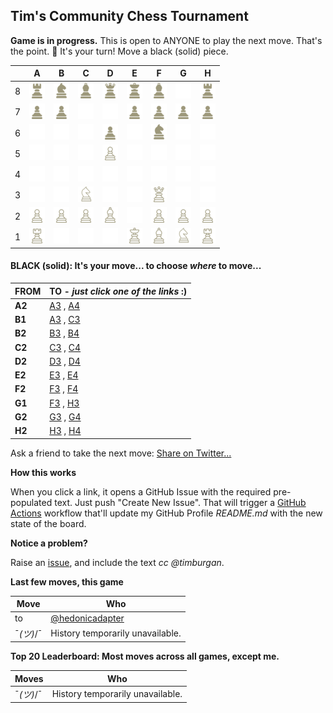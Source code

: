 
## Tim's Community Chess Tournament

**Game is in progress.** This is open to ANYONE to play the next move. That's the point. :wave:  It's your turn! Move a black (solid) piece.

|   | A | B | C | D | E | F | G | H |
| - | - | - | - | - | - | - | - | - |
| 8 | ![](https://raw.githubusercontent.com/hedonicadapter/chungus/master/chess_images/r.png) | ![](https://raw.githubusercontent.com/hedonicadapter/chungus/master/chess_images/n.png) | ![](https://raw.githubusercontent.com/hedonicadapter/chungus/master/chess_images/b.png) | ![](https://raw.githubusercontent.com/hedonicadapter/chungus/master/chess_images/q.png) | ![](https://raw.githubusercontent.com/hedonicadapter/chungus/master/chess_images/k.png) | ![](https://raw.githubusercontent.com/hedonicadapter/chungus/master/chess_images/b.png) | ![](https://raw.githubusercontent.com/hedonicadapter/chungus/master/chess_images/blank.png) | ![](https://raw.githubusercontent.com/hedonicadapter/chungus/master/chess_images/r.png) |
| 7 | ![](https://raw.githubusercontent.com/hedonicadapter/chungus/master/chess_images/p.png) | ![](https://raw.githubusercontent.com/hedonicadapter/chungus/master/chess_images/p.png) | ![](https://raw.githubusercontent.com/hedonicadapter/chungus/master/chess_images/blank.png) | ![](https://raw.githubusercontent.com/hedonicadapter/chungus/master/chess_images/blank.png) | ![](https://raw.githubusercontent.com/hedonicadapter/chungus/master/chess_images/p.png) | ![](https://raw.githubusercontent.com/hedonicadapter/chungus/master/chess_images/p.png) | ![](https://raw.githubusercontent.com/hedonicadapter/chungus/master/chess_images/p.png) | ![](https://raw.githubusercontent.com/hedonicadapter/chungus/master/chess_images/p.png) |
| 6 | ![](https://raw.githubusercontent.com/hedonicadapter/chungus/master/chess_images/blank.png) | ![](https://raw.githubusercontent.com/hedonicadapter/chungus/master/chess_images/blank.png) | ![](https://raw.githubusercontent.com/hedonicadapter/chungus/master/chess_images/blank.png) | ![](https://raw.githubusercontent.com/hedonicadapter/chungus/master/chess_images/p.png) | ![](https://raw.githubusercontent.com/hedonicadapter/chungus/master/chess_images/blank.png) | ![](https://raw.githubusercontent.com/hedonicadapter/chungus/master/chess_images/n.png) | ![](https://raw.githubusercontent.com/hedonicadapter/chungus/master/chess_images/blank.png) | ![](https://raw.githubusercontent.com/hedonicadapter/chungus/master/chess_images/blank.png) |
| 5 | ![](https://raw.githubusercontent.com/hedonicadapter/chungus/master/chess_images/blank.png) | ![](https://raw.githubusercontent.com/hedonicadapter/chungus/master/chess_images/blank.png) | ![](https://raw.githubusercontent.com/hedonicadapter/chungus/master/chess_images/blank.png) | ![](https://raw.githubusercontent.com/hedonicadapter/chungus/master/chess_images/P.png) | ![](https://raw.githubusercontent.com/hedonicadapter/chungus/master/chess_images/blank.png) | ![](https://raw.githubusercontent.com/hedonicadapter/chungus/master/chess_images/blank.png) | ![](https://raw.githubusercontent.com/hedonicadapter/chungus/master/chess_images/blank.png) | ![](https://raw.githubusercontent.com/hedonicadapter/chungus/master/chess_images/blank.png) |
| 4 | ![](https://raw.githubusercontent.com/hedonicadapter/chungus/master/chess_images/blank.png) | ![](https://raw.githubusercontent.com/hedonicadapter/chungus/master/chess_images/blank.png) | ![](https://raw.githubusercontent.com/hedonicadapter/chungus/master/chess_images/blank.png) | ![](https://raw.githubusercontent.com/hedonicadapter/chungus/master/chess_images/blank.png) | ![](https://raw.githubusercontent.com/hedonicadapter/chungus/master/chess_images/blank.png) | ![](https://raw.githubusercontent.com/hedonicadapter/chungus/master/chess_images/blank.png) | ![](https://raw.githubusercontent.com/hedonicadapter/chungus/master/chess_images/blank.png) | ![](https://raw.githubusercontent.com/hedonicadapter/chungus/master/chess_images/blank.png) |
| 3 | ![](https://raw.githubusercontent.com/hedonicadapter/chungus/master/chess_images/blank.png) | ![](https://raw.githubusercontent.com/hedonicadapter/chungus/master/chess_images/blank.png) | ![](https://raw.githubusercontent.com/hedonicadapter/chungus/master/chess_images/N.png) | ![](https://raw.githubusercontent.com/hedonicadapter/chungus/master/chess_images/blank.png) | ![](https://raw.githubusercontent.com/hedonicadapter/chungus/master/chess_images/blank.png) | ![](https://raw.githubusercontent.com/hedonicadapter/chungus/master/chess_images/Q.png) | ![](https://raw.githubusercontent.com/hedonicadapter/chungus/master/chess_images/blank.png) | ![](https://raw.githubusercontent.com/hedonicadapter/chungus/master/chess_images/blank.png) |
| 2 | ![](https://raw.githubusercontent.com/hedonicadapter/chungus/master/chess_images/P.png) | ![](https://raw.githubusercontent.com/hedonicadapter/chungus/master/chess_images/P.png) | ![](https://raw.githubusercontent.com/hedonicadapter/chungus/master/chess_images/P.png) | ![](https://raw.githubusercontent.com/hedonicadapter/chungus/master/chess_images/B.png) | ![](https://raw.githubusercontent.com/hedonicadapter/chungus/master/chess_images/blank.png) | ![](https://raw.githubusercontent.com/hedonicadapter/chungus/master/chess_images/P.png) | ![](https://raw.githubusercontent.com/hedonicadapter/chungus/master/chess_images/P.png) | ![](https://raw.githubusercontent.com/hedonicadapter/chungus/master/chess_images/P.png) |
| 1 | ![](https://raw.githubusercontent.com/hedonicadapter/chungus/master/chess_images/R.png) | ![](https://raw.githubusercontent.com/hedonicadapter/chungus/master/chess_images/blank.png) | ![](https://raw.githubusercontent.com/hedonicadapter/chungus/master/chess_images/blank.png) | ![](https://raw.githubusercontent.com/hedonicadapter/chungus/master/chess_images/blank.png) | ![](https://raw.githubusercontent.com/hedonicadapter/chungus/master/chess_images/K.png) | ![](https://raw.githubusercontent.com/hedonicadapter/chungus/master/chess_images/B.png) | ![](https://raw.githubusercontent.com/hedonicadapter/chungus/master/chess_images/N.png) | ![](https://raw.githubusercontent.com/hedonicadapter/chungus/master/chess_images/R.png) |

#### **BLACK (solid):** It's your move... to choose _where_ to move...

| FROM | TO - _just click one of the links_ :) |
| ---- | -- |
| **A2** | [A3](https://github.com/hedonicadapter/chungus/issues/new?title=chess%7Cmove%7Ca2a3%7C13&body=Just+push+%27Submit+new+issue%27.+You+don%27t+need+to+do+anything+else.) , [A4](https://github.com/hedonicadapter/chungus/issues/new?title=chess%7Cmove%7Ca2a4%7C13&body=Just+push+%27Submit+new+issue%27.+You+don%27t+need+to+do+anything+else.) |
| **B1** | [A3](https://github.com/hedonicadapter/chungus/issues/new?title=chess%7Cmove%7Cb1a3%7C13&body=Just+push+%27Submit+new+issue%27.+You+don%27t+need+to+do+anything+else.) , [C3](https://github.com/hedonicadapter/chungus/issues/new?title=chess%7Cmove%7Cb1c3%7C13&body=Just+push+%27Submit+new+issue%27.+You+don%27t+need+to+do+anything+else.) |
| **B2** | [B3](https://github.com/hedonicadapter/chungus/issues/new?title=chess%7Cmove%7Cb2b3%7C13&body=Just+push+%27Submit+new+issue%27.+You+don%27t+need+to+do+anything+else.) , [B4](https://github.com/hedonicadapter/chungus/issues/new?title=chess%7Cmove%7Cb2b4%7C13&body=Just+push+%27Submit+new+issue%27.+You+don%27t+need+to+do+anything+else.) |
| **C2** | [C3](https://github.com/hedonicadapter/chungus/issues/new?title=chess%7Cmove%7Cc2c3%7C13&body=Just+push+%27Submit+new+issue%27.+You+don%27t+need+to+do+anything+else.) , [C4](https://github.com/hedonicadapter/chungus/issues/new?title=chess%7Cmove%7Cc2c4%7C13&body=Just+push+%27Submit+new+issue%27.+You+don%27t+need+to+do+anything+else.) |
| **D2** | [D3](https://github.com/hedonicadapter/chungus/issues/new?title=chess%7Cmove%7Cd2d3%7C13&body=Just+push+%27Submit+new+issue%27.+You+don%27t+need+to+do+anything+else.) , [D4](https://github.com/hedonicadapter/chungus/issues/new?title=chess%7Cmove%7Cd2d4%7C13&body=Just+push+%27Submit+new+issue%27.+You+don%27t+need+to+do+anything+else.) |
| **E2** | [E3](https://github.com/hedonicadapter/chungus/issues/new?title=chess%7Cmove%7Ce2e3%7C13&body=Just+push+%27Submit+new+issue%27.+You+don%27t+need+to+do+anything+else.) , [E4](https://github.com/hedonicadapter/chungus/issues/new?title=chess%7Cmove%7Ce2e4%7C13&body=Just+push+%27Submit+new+issue%27.+You+don%27t+need+to+do+anything+else.) |
| **F2** | [F3](https://github.com/hedonicadapter/chungus/issues/new?title=chess%7Cmove%7Cf2f3%7C13&body=Just+push+%27Submit+new+issue%27.+You+don%27t+need+to+do+anything+else.) , [F4](https://github.com/hedonicadapter/chungus/issues/new?title=chess%7Cmove%7Cf2f4%7C13&body=Just+push+%27Submit+new+issue%27.+You+don%27t+need+to+do+anything+else.) |
| **G1** | [F3](https://github.com/hedonicadapter/chungus/issues/new?title=chess%7Cmove%7Cg1f3%7C13&body=Just+push+%27Submit+new+issue%27.+You+don%27t+need+to+do+anything+else.) , [H3](https://github.com/hedonicadapter/chungus/issues/new?title=chess%7Cmove%7Cg1h3%7C13&body=Just+push+%27Submit+new+issue%27.+You+don%27t+need+to+do+anything+else.) |
| **G2** | [G3](https://github.com/hedonicadapter/chungus/issues/new?title=chess%7Cmove%7Cg2g3%7C13&body=Just+push+%27Submit+new+issue%27.+You+don%27t+need+to+do+anything+else.) , [G4](https://github.com/hedonicadapter/chungus/issues/new?title=chess%7Cmove%7Cg2g4%7C13&body=Just+push+%27Submit+new+issue%27.+You+don%27t+need+to+do+anything+else.) |
| **H2** | [H3](https://github.com/hedonicadapter/chungus/issues/new?title=chess%7Cmove%7Ch2h3%7C13&body=Just+push+%27Submit+new+issue%27.+You+don%27t+need+to+do+anything+else.) , [H4](https://github.com/hedonicadapter/chungus/issues/new?title=chess%7Cmove%7Ch2h4%7C13&body=Just+push+%27Submit+new+issue%27.+You+don%27t+need+to+do+anything+else.) |

Ask a friend to take the next move: [Share on Twitter...](https://twitter.com/share?text=I'm+playing+chess+on+a+GitHub+Profile+Readme!+Can+you+please+take+the+next+move+at+https://github.com/timburgan)

**How this works**

When you click a link, it opens a GitHub Issue with the required pre-populated text. Just push "Create New Issue". That will trigger a [GitHub Actions](https://github.blog/2020-07-03-github-action-hero-casey-lee/#getting-started-with-github-actions) workflow that'll update my GitHub Profile _README.md_ with the new state of the board.

**Notice a problem?**

Raise an [issue](https://github.com/hedonicadapter/chungus/issues), and include the text _cc @timburgan_.

**Last few moves, this game**

| Move  | Who |
| ----- | --- |
|  to  | [@hedonicadapter](https://github.com/hedonicadapter) |
| ¯_(ツ)_/¯ | History temporarily unavailable. |

**Top 20 Leaderboard: Most moves across all games, except me.**

| Moves | Who |
| ----- | --- |
| ¯_(ツ)_/¯ | History temporarily unavailable. |
